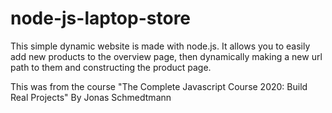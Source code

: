 # node-js-laptop-store

This simple dynamic website is made with node.js. It allows you to easily add new products to the overview page, then dynamically making a new url path to them and constructing the product page.

This was from the course "The Complete Javascript Course 2020: Build Real Projects" By Jonas Schmedtmann
